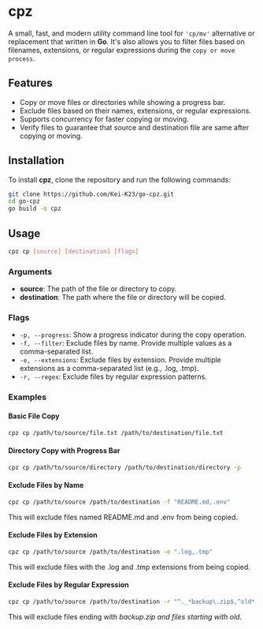 # cpz

A small, fast, and modern utility command line tool for `'cp/mv'` alternative or replacement that written in **Go**. It's also allows you to filter files based on filenames, extensions, or regular expressions during the `copy or move process`.

## Features

- Copy or move files or directories while showing a progress bar.
- Exclude files based on their names, extensions, or regular expressions.
- Supports concurrency for faster copying or moving.
- Verify files to guarantee that source and destination file are same after copying or moving.

## Installation

To install **cpz**, clone the repository and run the following commands:

```bash
git clone https://github.com/Kei-K23/go-cpz.git
cd go-cpz
go build -o cpz
```

## Usage

```bash
cpz cp [source] [destination] [flags]
```

### Arguments

- **source**: The path of the file or directory to copy.
- **destination**: The path where the file or directory will be copied.

### Flags

- `-p, --progress`: Show a progress indicator during the copy operation.
- `-f, --filter`: Exclude files by name. Provide multiple values as a comma-separated list.
- `-e, --extensions`: Exclude files by extension. Provide multiple extensions as a comma-separated list (e.g., .log, .tmp).
- `-r, --regex`: Exclude files by regular expression patterns.

### Examples

#### Basic File Copy

```bash
cpz cp /path/to/source/file.txt /path/to/destination/file.txt
```

#### Directory Copy with Progress Bar

```bash
cpz cp /path/to/source/directory /path/to/destination/directory -p
```

#### Exclude Files by Name

```bash
cpz cp /path/to/source /path/to/destination -f "README.md,.env"
```

This will exclude files named README.md and .env from being copied.

#### Exclude Files by Extension

```bash
cpz cp /path/to/source /path/to/destination -e ".log,.tmp"
```

This will exclude files with the .log and .tmp extensions from being copied.

#### Exclude Files by Regular Expression

```bash
cpz cp /path/to/source /path/to/destination -r "^._*backup\.zip$,^old*._"
```

This will exclude files ending with _backup.zip and files starting with old_.
